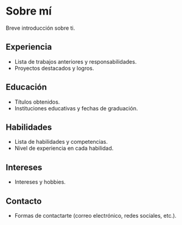 # Sobre mí

Breve introducción sobre ti.

## Experiencia

- Lista de trabajos anteriores y responsabilidades.
- Proyectos destacados y logros.

## Educación

- Títulos obtenidos.
- Instituciones educativas y fechas de graduación.

## Habilidades

- Lista de habilidades y competencias.
- Nivel de experiencia en cada habilidad.

## Intereses

- Intereses y hobbies.

## Contacto

- Formas de contactarte (correo electrónico, redes sociales, etc.).

